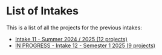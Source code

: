 # List of Intakes

This is a list of all the projects for the previous intakes:
- [Intake 11 - Summer 2024 / 2025 (12 projects)](11-Summer-2024-2025)
- [IN PROGRESS - Intake 12 - Semester 1 2025 (9 projects)](12-Semester-1-2025)
